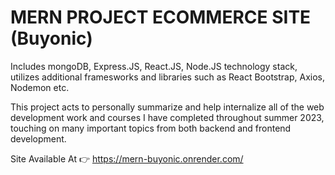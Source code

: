 # MERN PROJECT ECOMMERCE SITE (Buyonic)

Includes mongoDB, Express.JS, React.JS, Node.JS technology stack, utilizes additional framesworks and libraries such as React Bootstrap, Axios, Nodemon etc.

This project acts to personally summarize and help internalize all of the web development work and courses I have completed throughout summer 2023, touching on many important topics from both backend and frontend development.  

Site Available At 👉 https://mern-buyonic.onrender.com/